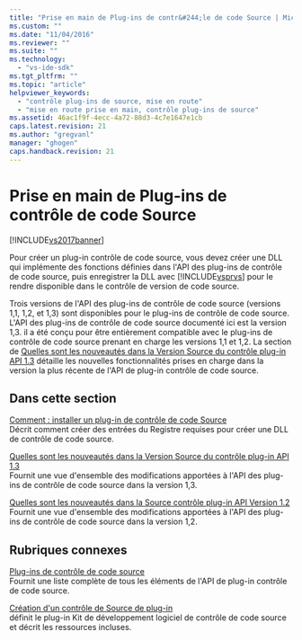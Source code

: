 ```yaml
---
title: "Prise en main de Plug-ins de contr&#244;le de code Source | Microsoft Docs"
ms.custom: ""
ms.date: "11/04/2016"
ms.reviewer: ""
ms.suite: ""
ms.technology: 
  - "vs-ide-sdk"
ms.tgt_pltfrm: ""
ms.topic: "article"
helpviewer_keywords: 
  - "contrôle plug-ins de source, mise en route"
  - "mise en route prise en main, contrôle plug-ins de source"
ms.assetid: 46ac1f9f-4ecc-4a72-88d3-4c7e1647e1cb
caps.latest.revision: 21
ms.author: "gregvanl"
manager: "ghogen"
caps.handback.revision: 21
---
```

# Prise en main de Plug-ins de contr&#244;le de code Source
[!INCLUDE[vs2017banner](../../code-quality/includes/vs2017banner.md)]

Pour créer un plug\-in contrôle de code source, vous devez créer une DLL qui implémente des fonctions définies dans l'API des plug\-ins de contrôle de code source, puis enregistrer la DLL avec [!INCLUDE[vsprvs](../../code-quality/includes/vsprvs_md.md)] pour le rendre disponible dans le contrôle de version de code source.  
  
 Trois versions de l'API des plug\-ins de contrôle de code source \(versions 1,1, 1,2, et 1,3\) sont disponibles pour le plug\-ins de contrôle de code source.  L'API des plug\-ins de contrôle de code source documenté ici est la version 1,3.  il a été conçu pour être entièrement compatible avec le plug\-ins de contrôle de code source prenant en charge les versions 1,1 et 1,2.  La section de [Quelles sont les nouveautés dans la Version Source du contrôle plug\-in API 1.3](../../extensibility/internals/what-s-new-in-the-source-control-plug-in-api-version-1-3.md) détaille les nouvelles fonctionnalités prises en charge dans la version la plus récente de l'API de plug\-in contrôle de code source.  
  
## Dans cette section  
 [Comment : installer un plug\-in de contrôle de code Source](../../extensibility/internals/how-to-install-a-source-control-plug-in.md)  
 Décrit comment créer des entrées du Registre requises pour créer une DLL de contrôle de code source.  
  
 [Quelles sont les nouveautés dans la Version Source du contrôle plug\-in API 1.3](../../extensibility/internals/what-s-new-in-the-source-control-plug-in-api-version-1-3.md)  
 Fournit une vue d'ensemble des modifications apportées à l'API des plug\-ins de contrôle de code source dans la version 1,3.  
  
 [Quelles sont les nouveautés dans la Source contrôle plug\-in API Version 1.2](../../extensibility/internals/what-s-new-in-the-source-control-plug-in-api-version-1-2.md)  
 Fournit une vue d'ensemble des modifications apportées à l'API des plug\-ins de contrôle de code source dans la version 1,2.  
  
## Rubriques connexes  
 [Plug\-ins de contrôle de code source](../../extensibility/source-control-plug-ins.md)  
 Fournit une liste complète de tous les éléments de l'API de plug\-in contrôle de code source.  
  
 [Création d'un contrôle de Source de plug\-in](../../extensibility/internals/creating-a-source-control-plug-in.md)  
 définit le plug\-in Kit de développement logiciel de contrôle de code source et décrit les ressources incluses.